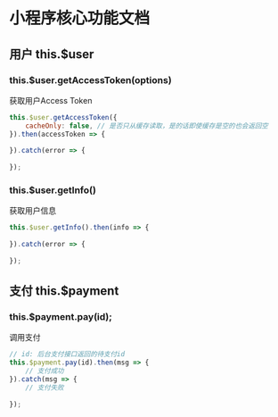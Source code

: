 # 小程序核心功能文档

## 用户 this.$user

### this.$user.getAccessToken(options)

获取用户Access Token

```javascript
this.$user.getAccessToken({
    cacheOnly: false, // 是否只从缓存读取，是的话即使缓存是空的也会返回空
}).then(accessToken => {
    
}).catch(error => {
    
});
```

### this.$user.getInfo()

获取用户信息

```javascript
this.$user.getInfo().then(info => {
    
}).catch(error => {
    
});
```

## 支付 this.$payment

### this.$payment.pay(id);

调用支付

```javascript
// id: 后台支付接口返回的待支付id
this.$payment.pay(id).then(msg => {
    // 支付成功
}).catch(msg => {
    // 支付失败
    
});
```
